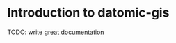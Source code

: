 # Introduction to datomic-gis

TODO: write [great documentation](http://jacobian.org/writing/great-documentation/what-to-write/)
